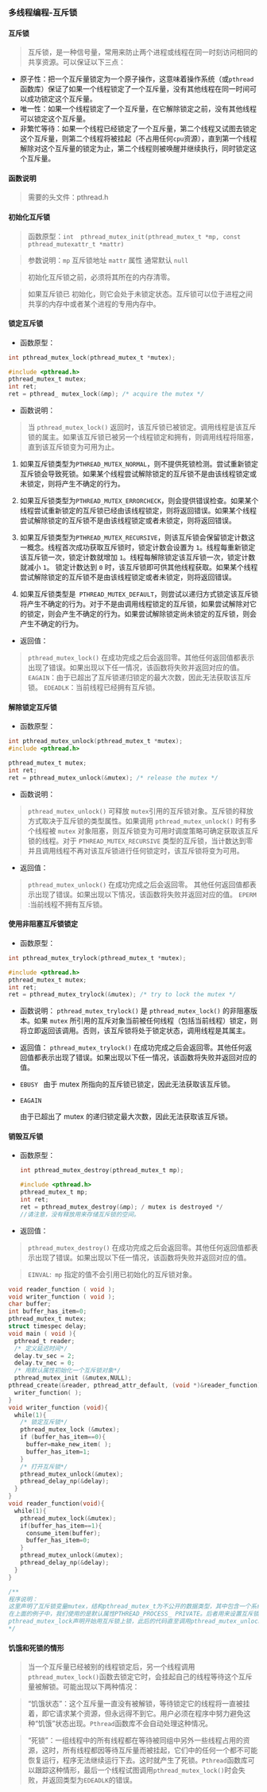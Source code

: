 ### 多线程编程-互斥锁

####  互斥锁

>  互斥锁，是一种信号量，常用来防止两个进程或线程在同一时刻访问相同的共享资源。可以保证以下三点：

- 原子性：把一个互斥量锁定为一个原子操作，这意味着操作系统（或`pthread`函数库）保证了如果一个线程锁定了一个互斥量，没有其他线程在同一时间可以成功锁定这个互斥量。
- 唯一性：如果一个线程锁定了一个互斥量，在它解除锁定之前，没有其他线程可以锁定这个互斥量。
- 非繁忙等待：如果一个线程已经锁定了一个互斥量，第二个线程又试图去锁定这个互斥量，则第二个线程将被挂起（不占用任何`cpu`资源），直到第一个线程解除对这个互斥量的锁定为止，第二个线程则被唤醒并继续执行，同时锁定这个互斥量。

#### 函数说明

> 需要的头文件：pthread.h 

####  初始化互斥锁

>  函数原型：`int  pthread_mutex_init(pthread_mutex_t *mp, const pthread_mutexattr_t *mattr)`

>  参数说明：`mp` 互斥锁地址   `mattr`  属性 通常默认 `null`

> 初始化互斥锁之前，必须将其所在的内存清零。

> 如果互斥锁已 初始化，则它会处于未锁定状态。互斥锁可以位于进程之间共享的内存中或者某个进程的专用内存中。

#### 锁定互斥锁

- 函数原型：

```c
int pthread_mutex_lock(pthread_mutex_t *mutex); 

#include <pthread.h> 
pthread_mutex_t mutex; 
int ret;
ret = pthread_ mutex_lock(&mp); /* acquire the mutex */
```

- 函数说明：
> 当 `pthread_mutex_lock()` 返回时，该互斥锁已被锁定。调用线程是该互斥锁的属主。如果该互斥锁已被另一个线程锁定和拥有，则调用线程将阻塞，直到该互斥锁变为可用为止。

1. 如果互斥锁类型为`PTHREAD_MUTEX_NORMAL`，则不提供死锁检测。尝试重新锁定互斥锁会导致死锁。如果某个线程尝试解除锁定的互斥锁不是由该线程锁定或未锁定，则将产生不确定的行为。

2. 如果互斥锁类型为`PTHREAD_MUTEX_ERRORCHECK`，则会提供错误检查。如果某个线程尝试重新锁定的互斥锁已经由该线程锁定，则将返回错误。如果某个线程尝试解除锁定的互斥锁不是由该线程锁定或者未锁定，则将返回错误。

3. 如果互斥锁类型为`PTHREAD_MUTEX_RECURSIVE`，则该互斥锁会保留锁定计数这一概念。线程首次成功获取互斥锁时，锁定计数会设置为 `1`。线程每重新锁定该互斥锁一次，锁定计数就增加 `1`。线程每解除锁定该互斥锁一次，锁定计数就减小 `1`。 锁定计数达到 `0` 时，该互斥锁即可供其他线程获取。如果某个线程尝试解除锁定的互斥锁不是由该线程锁定或者未锁定，则将返回错误。

4. 如果互斥锁类型是` PTHREAD_MUTEX_DEFAULT`，则尝试以递归方式锁定该互斥锁将产生不确定的行为。对于不是由调用线程锁定的互斥锁，如果尝试解除对它的锁定，则会产生不确定的行为。如果尝试解除锁定尚未锁定的互斥锁，则会产生不确定的行为。

- 返回值：
> `pthread_mutex_lock()` 在成功完成之后会返回零。其他任何返回值都表示出现了错误。如果出现以下任一情况，该函数将失败并返回对应的值。
> `EAGAIN`：由于已超出了互斥锁递归锁定的最大次数，因此无法获取该互斥锁。
> `EDEADLK`：当前线程已经拥有互斥锁。

#### 解除锁定互斥锁
- 函数原型：
```c
int pthread_mutex_unlock(pthread_mutex_t *mutex); 
#include <pthread.h> 

pthread_mutex_t mutex; 
int ret; 
ret = pthread_mutex_unlock(&mutex); /* release the mutex */
```
- 函数说明：
> `pthread_mutex_unlock()` 可释放 `mutex`引用的互斥锁对象。互斥锁的释放方式取决于互斥锁的类型属性。如果调用 `pthread_mutex_unlock()` 时有多个线程被 `mutex` 对象阻塞，则互斥锁变为可用时调度策略可确定获取该互斥锁的线程。对于 `PTHREAD_MUTEX_RECURSIVE` 类型的互斥锁，当计数达到零并且调用线程不再对该互斥锁进行任何锁定时，该互斥锁将变为可用。

- 返回值：
> `pthread_mutex_unlock()` 在成功完成之后会返回零。
> 其他任何返回值都表示出现了错误。如果出现以下情况，该函数将失败并返回对应的值。
> `EPERM` :当前线程不拥有互斥锁。

#### 使用非阻塞互斥锁锁定
- 函数原型：
```c
int pthread_mutex_trylock(pthread_mutex_t *mutex); 

#include <pthread.h> 
pthread_mutex_t mutex; 
int ret; 
ret = pthread_mutex_trylock(&mutex); /* try to lock the mutex */
```
- 函数说明：
  `pthread_mutex_trylock()` 是 `pthread_mutex_lock()` 的非阻塞版本。如果 `mutex` 所引用的互斥对象当前被任何线程（包括当前线程）锁定，则将立即返回该调用。否则，该互斥锁将处于锁定状态，调用线程是其属主。

- 返回值：
  `pthread_mutex_trylock()`  在成功完成之后会返回零。其他任何返回值都表示出现了错误。如果出现以下任一情况，该函数将失败并返回对应的值。

-  `EBUSY `
  由于 mutex 所指向的互斥锁已锁定，因此无法获取该互斥锁。

- `EAGAIN`

  由于已超出了 mutex 的递归锁定最大次数，因此无法获取该互斥锁。

#### 销毁互斥锁

- 函数原型：

  ```c
  int pthread_mutex_destroy(pthread_mutex_t mp);

  #include <pthread.h> 
  pthread_mutex_t mp; 
  int ret; 
  ret = pthread_mutex_destroy(&mp); / mutex is destroyed */
  //请注意，没有释放用来存储互斥锁的空间。
  ```

- 返回值：

> `pthread_mutex_destroy()` 在成功完成之后会返回零。其他任何返回值都表示出现了错误。如果出现以下任一情况，该函数将失败并返回对应的值。

> `EINVAL`:` mp` 指定的值不会引用已初始化的互斥锁对象。



```c
void reader_function ( void );
void writer_function ( void );
char buffer;
int buffer_has_item=0;
pthread_mutex_t mutex;
struct timespec delay;
void main ( void ){
　pthread_t reader;
　/* 定义延迟时间*/
　delay.tv_sec = 2;
　delay.tv_nec = 0;
　/* 用默认属性初始化一个互斥锁对象*/
　pthread_mutex_init (&mutex,NULL);
pthread_create(&reader, pthread_attr_default, (void *)&reader_function), NULL);
　writer_function( );
}
void writer_function (void){
　while(1){
　　/* 锁定互斥锁*/
　　pthread_mutex_lock (&mutex);
　　if (buffer_has_item==0){
　　　buffer=make_new_item( );
　　　buffer_has_item=1;
　　}
　　/* 打开互斥锁*/
　　pthread_mutex_unlock(&mutex);
　　pthread_delay_np(&delay);
　}
}
void reader_function(void){
　while(1){
　　pthread_mutex_lock(&mutex);
　　if(buffer_has_item==1){
　　　consume_item(buffer);
　　　buffer_has_item=0;
　　}
　　pthread_mutex_unlock(&mutex);
　　pthread_delay_np(&delay);
　}
}

/**
程序说明：
这里声明了互斥锁变量mutex，结构pthread_mutex_t为不公开的数据类型，其中包含一个系统分配的属性对象。函数pthread_mutex_init用来生成一个互斥锁。NULL参数表明使用默认属性。如果需要声明特定属性的互斥锁，须调用函数pthread_mutexattr_init。函数pthread_mutexattr_setpshared和函数pthread_mutexattr_settype用来设置互斥锁属性。前一个函数设置属性pshared，它有两个取值，PTHREAD_PROCESS_PRIVATE和PTHREAD_PROCESS_SHARED。前者用来不同进程中的线程同步，后者用于同步本进程的不同线程。
在上面的例子中，我们使用的是默认属性PTHREAD_PROCESS_ PRIVATE。后者用来设置互斥锁类型，可选的类型有PTHREAD_MUTEX_NORMAL、PTHREAD_MUTEX_ERRORCHECK、PTHREAD_MUTEX_RECURSIVE和PTHREAD _MUTEX_DEFAULT。它们分别定义了不同的上锁、解锁机制，一般情况下，选用最后一个默认属性。
pthread_mutex_lock声明开始用互斥锁上锁，此后的代码直至调用pthread_mutex_unlock为止，均被上锁，即同一时间只能被一个线程调用执行。当一个线程执行到pthread_mutex_lock处时，如果该锁此时被另一个线程使用，那此线程被阻塞，即程序将等待到另一个线程释放此互斥锁。在上面的例子中，我们使用了pthread_delay_np函数，让线程睡眠一段时间，就是为了防止一个线程始终占据此函数。
*/
```

#### 饥饿和死锁的情形

>  当一个互斥量已经被别的线程锁定后，另一个线程调用`pthread_mutex_lock()`函数去锁定它时，会挂起自己的线程等待这个互斥量被解锁。可能出现以下两种情况：

>  “饥饿状态”：这个互斥量一直没有被解锁，等待锁定它的线程将一直被挂着，即它请求某个资源，但永远得不到它。用户必须在程序中努力避免这种“饥饿”状态出现。`Pthread`函数库不会自动处理这种情况。

>  “死锁”：一组线程中的所有线程都在等待被同组中另外一些线程占用的资源，这时，所有线程都因等待互斥量而被挂起，它们中的任何一个都不可能恢复运行，程序无法继续运行下去。这时就产生了死锁。`Pthread`函数库可以跟踪这种情形，最后一个线程试图调用`pthread_mutex_lock()`时会失败，并返回类型为`EDEADLK`的错误。
